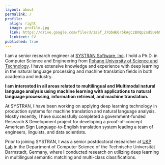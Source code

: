```yaml
---
layout: about
permalink: /
profile:
  align: right
  image: profile.jpg
  link: https://drive.google.com/file/d/1aSf_J7QbHEGr5kAgCzBXQp2sd5Ueh9rM/view?usp=sharing
  linktext: CV
published: true
---
```


I am a senior research engineer at <a href="https://www.systransoft.com/">SYSTRAN Software, Inc</a>.
I hold a Ph.D. in Computer Science and Engineering from <a href="https://www.postech.ac.kr/">Pohang University of Science and Technology</a>.
I have extensive knowledge and experience with deep learning in the natural language processing and machine translation fields in both academia and industry.

**I am interested in all areas related to multilingual and Multimodal natural language analysis using machine learning with applications to natural language processing, information retrieval, and machine translation.**

At SYSTRAN, I have been working on applying deep learning technology in production systems for machine translation and natural language analysis.
Mostly recently, I have successfully completed a government-funded Research & Development project for developing a proof-of-concept American Sign Language-to-English translation system leading a team of engineers, linguists, and data scientists.

Prior to joining SYSTRAN, I was a senior postdoctoral researcher at <a href="https://www.informatik.tu-darmstadt.de/ukp/">UKP Lab</a> in the Department of Computer Science of the Technische Universität Darmstadt, Germany, where I conducted research on utilizing deep learning in multilingual semantic matching and multi-class classifications.
